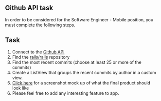 ## Github API task

In order to be considered for the Software Engineer - Mobile position, you must complete the following steps. 

## Task

1. Connect to the [Github API](http://developer.github.com/)
2. Find the [rails/rails](http://github.com/rails/rails) repository
3. Find the most recent commits (choose at least 25 or more of the commits)
4. Create a ListView that groups the recent commits by author in a custom view. 
5. [Click here](example.png) for a screenshot mock up of what the final product should look like
6. Please feel free to add any interesting feature to app.
